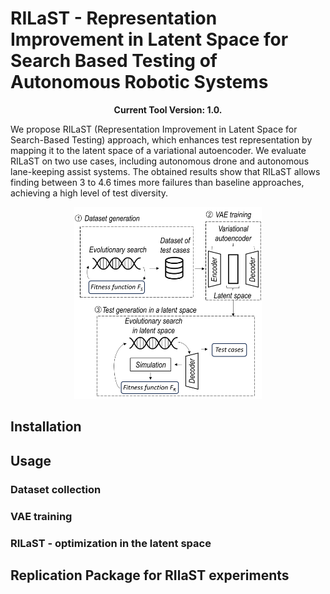 # RILaST - Representation Improvement in Latent Space for Search Based Testing of Autonomous Robotic Systems

<p align="center">
  <b>Current Tool Version: 1.0.</b>
</p>

We propose RILaST (Representation Improvement in Latent Space for Search-Based Testing) approach, which enhances test representation by mapping it to the latent space of a variational autoencoder. We evaluate RILaST on two use cases, including autonomous drone and autonomous lane-keeping assist systems. The obtained results show that RILaST allows finding between 3 to 4.6 times more failures than baseline approaches, achieving a high level of test diversity.

<p float="center" align="center">
  <img src="images/diagram.png" width="300" /> 
</p>

## Installation

## Usage

### Dataset collection

### VAE training

### RILaST - optimization in the latent space

## Replication Package for RIlaST experiments

